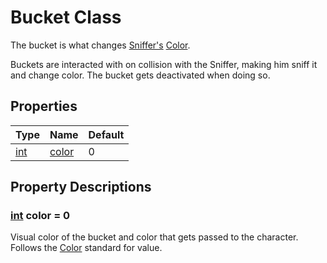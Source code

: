 # Bucket Class
The bucket is what changes [Sniffer's](../sniffer.md) [Color](../colors.md).

Buckets are interacted with on collision with the Sniffer, making him sniff it and change color. The bucket gets deactivated when doing so.

## Properties
| Type |  Name | Default |
| ---- | ----- | ------- |
| [int](https://docs.godotengine.org/en/stable/classes/class_int.html#class-int)  | [color](#int-color) | 0 |

## Property Descriptions
### [int](https://docs.godotengine.org/en/stable/classes/class_int.html#class-int) color = 0
Visual color of the bucket and color that gets passed to the character. Follows the [Color](../colors.md) standard for value.